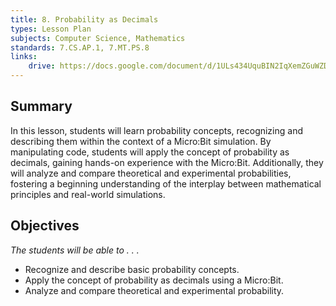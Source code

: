 ```yaml
---
title: 8. Probability as Decimals
types: Lesson Plan
subjects: Computer Science, Mathematics
standards: 7.CS.AP.1, 7.MT.PS.8
links:
    drive: https://docs.google.com/document/d/1ULs434UquBIN2IqXemZGuWZDpXsM7OWSyUP4fR6i958/edit
---
```


## Summary

In this lesson, students will learn probability concepts, recognizing and describing them within the context of a Micro\:Bit simulation. By manipulating code, students will apply the concept of probability as decimals, gaining hands-on experience with the Micro\:Bit. Additionally, they will analyze and compare theoretical and experimental probabilities, fostering a beginning understanding of the interplay between mathematical principles and real-world simulations. 

## Objectives

*The students will be able to . . .*

- Recognize and describe basic probability concepts.
- Apply the concept of probability as decimals using a Micro\:Bit.
- Analyze and compare theoretical and experimental probability.
